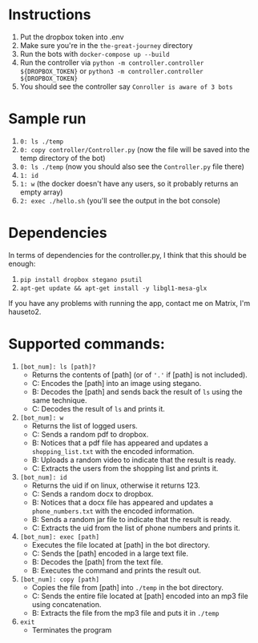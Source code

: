 # Instructions

1. Put the dropbox token into .env
2. Make sure you're in the `the-great-journey` directory
3. Run the bots with `docker-compose up --build`
4. Run the controller via `python -m controller.controller ${DROPBOX_TOKEN}` or `python3 -m controller.controller ${DROPBOX_TOKEN}`
5. You should see the controller say `Conroller is aware of 3 bots`

# Sample run
1. `0: ls ./temp`
2. `0: copy controller/Controller.py` (now the file will be saved into the temp directory of the bot)
3. `0: ls ./temp` (now you should also see the `Controller.py` file there)
4. `1: id`
5. `1: w` (the docker doesn't have any users, so it probably returns an empty array)
6. `2: exec ./hello.sh` (you'll see the output in the bot console)

# Dependencies
In terms of dependencies for the controller.py, I think that this should be enough:

1. `pip install dropbox stegano psutil`
2. `apt-get update && apt-get install -y libgl1-mesa-glx`

If you have any problems with running the app, contact me on Matrix, I'm hauseto2.

# Supported commands: 
1. `[bot_num]: ls [path]?`
    - Returns the contents of [path] (or of `'.'` if [path] is not included).
    - C: Encodes the [path] into an image using stegano.
    - B: Decodes the [path] and sends back the result of `ls` using the same technique.
    - C: Decodes the result of `ls` and prints it.
2. `[bot_num]: w`
    - Returns the list of logged users.
    - C: Sends a random pdf to dropbox.
    - B: Notices that a pdf file has appeared and updates a `shopping_list.txt` with the encoded information.
    - B: Uploads a random video to indicate that the result is ready.
    - C: Extracts the users from the shopping list and prints it.
3. `[bot_num]: id`
    - Returns the uid if on linux, otherwise it returns 123.
    - C: Sends a random docx to dropbox.
    - B: Notices that a docx file has appeared and updates a `phone_numbers.txt` with the encoded information.
    - B: Sends a random jar file to indicate that the result is ready.
    - C: Extracts the uid from the list of phone numbers and prints it.
4. `[bot_num]: exec [path]`
    - Executes the file located at [path] in the bot directory.
    - C: Sends the [path] encoded in a large text file.
    - B: Decodes the [path] from the text file.
    - B: Executes the command and prints the result out.
5. `[bot_num]: copy [path]`
    - Copies the file from [path] into `./temp` in the bot directory.
    - C: Sends the entire file located at [path] encoded into an mp3 file using concatenation.
    - B: Extracts the file from the mp3 file and puts it in `./temp`
6. `exit`
    - Terminates the program

